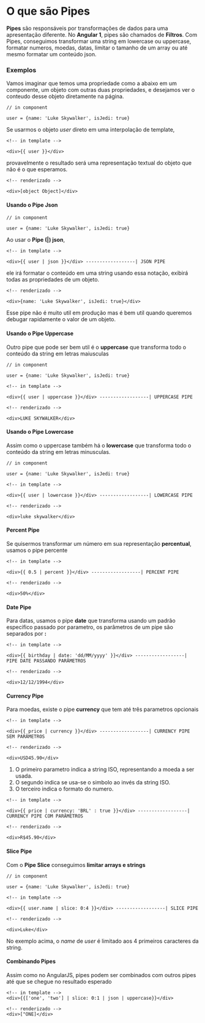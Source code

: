 # O que são Pipes

**Pipes** são responsáveis por transformações de dados para uma apresentação diferente. No **Angular 1**, pipes são chamados de **Filtros**.
Com Pipes, conseguimos transformar uma string em lowercase ou uppercase, formatar numeros, moedas, datas, limitar o tamanho de um array ou até mesmo formatar um conteúdo json.

### Exemplos

Vamos imaginar que temos uma propriedade como a abaixo em um componente, um objeto com outras duas propriedades, e desejamos ver o conteudo desse objeto diretamente na página.

```
// in component

user = {name: 'Luke Skywalker', isJedi: true}
```

Se usarmos o objeto _user_ direto em uma interpolação de template,

```
<!-- in template -->

<div>{{ user }}</div>
```

provavelmente o resultado será uma representação textual do objeto que não é o que esperamos.

```
<!-- renderizado -->

<div>[object Object]</div>
```

#### Usando o Pipe Json

```
// in component

user = {name: 'Luke Skywalker', isJedi: true}
```

Ao usar o **Pipe (|) json**,

```
<!-- in template -->

<div>{{ user | json }}</div> ------------------| JSON PIPE
```

ele irá formatar o conteúdo em uma string usando essa notação, exibirá todas as propriedades de um objeto.

```
<!-- renderizado -->

<div>{name: 'Luke Skywalker', isJedi: true}</div>
```

Esse pipe não é muito util em produção mas é bem util quando queremos debugar rapidamente o valor de um objeto.

#### Usando o Pipe Uppercase

Outro pipe que pode ser bem util é o **uppercase** que transforma todo o conteúdo da string em letras maiusculas

```
// in component

user = {name: 'Luke Skywalker', isJedi: true}
```

```
<!-- in template -->

<div>{{ user | uppercase }}</div> ------------------| UPPERCASE PIPE
```

```
<!-- renderizado -->

<div>LUKE SKYWALKER</div>
```

#### Usando o Pipe Lowercase

Assim como o uppercase também há o **lowercase** que transforma todo o conteúdo da string em letras minusculas.

```
// in component

user = {name: 'Luke Skywalker', isJedi: true}
```

```
<!-- in template -->

<div>{{ user | lowercase }}</div> ------------------| LOWERCASE PIPE
```

```
<!-- renderizado -->

<div>luke skywalker</div>
```

#### Percent Pipe

Se quisermos transformar um número em sua representação **percentual**, usamos o pipe percente

```
<!-- in template -->

<div>{{ 0.5 | percent }}</div> ------------------| PERCENT PIPE
```

```
<!-- renderizado -->

<div>50%</div>
```

#### Date Pipe

Para datas, usamos o pipe **date** que transforma usando um padrão especifico passado por parametro, os parâmetros de um pipe são separados por **:**

```
<!-- in template -->

<div>{{ birthday | date: 'dd/MM/yyyy' }}</div> ------------------|  PIPE DATE PASSANDO PARÂMETROS
```

```
<!-- renderizado -->

<div>12/12/1994</div>
```

#### Currency Pipe

Para moedas, existe o pipe **currency** que tem até três parametros opcionais

```
<!-- in template -->

<div>{{ price | currency }}</div> ------------------| CURRENCY PIPE SEM PARÂMETROS
```

```
<!-- renderizado -->

<div>USD45.90</div>
```

1. O primeiro parametro indica a string ISO, representando a moeda a ser usada.
2. O segundo indica se usa-se o simbolo ao invés da string ISO.
3. O terceiro indica o formato do numero.

```
<!-- in template -->

<div>{{ price | currency: 'BRL' : true }}</div> ------------------| CURRENCY PIPE COM PARÂMETROS
```

```
<!-- renderizado -->

<div>R$45.90</div>
```

#### Slice Pipe

Com o **Pipe Slice** conseguimos **limitar arrays e strings**

```
// in component

user = {name: 'Luke Skywalker', isJedi: true}
```

```
<!-- in template -->

<div>{{ user.name | slice: 0:4 }}</div> ------------------| SLICE PIPE
```

```
<!-- renderizado -->

<div>Luke</div>
```

No exemplo acima, o _name_ de _user_ é limitado aos 4 primeiros caracteres da string.

#### Combinando Pipes

Assim como no AngularJS, pipes podem ser combinados com outros pipes até que se chegue no resultado esperado

```
<!-- in template -->
<div>{{['one', 'two'] | slice: 0:1 | json | uppercase}}</div>
```

```
<!-- renderizado -->
<div>["ONE]</div>
```
